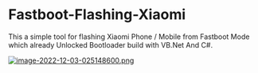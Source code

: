 # Fastboot-Flashing-Xiaomi
This a simple tool for flashing Xiaomi Phone / Mobile from Fastboot Mode which already Unlocked Bootloader build with VB.Net And C#.

[![image-2022-12-03-025148600.png](https://i.postimg.cc/1R8z8SQj/image-2022-12-03-025148600.png)](https://postimg.cc/G91RfZ9F)
